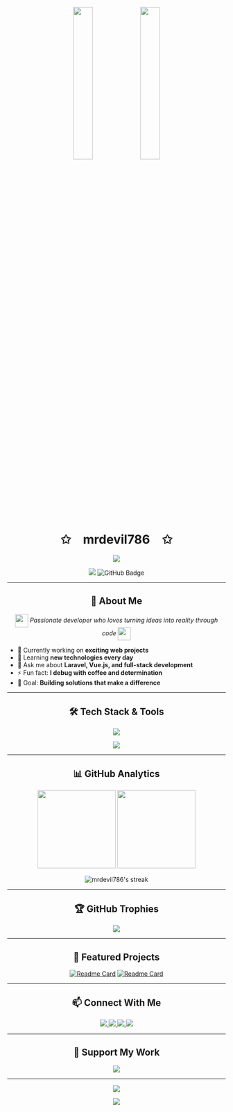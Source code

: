 <p align="center">
    <img src="https://user-images.githubusercontent.com/65187002/144930161-2f783401-8d27-4fdf-a2f7-cc0ba32f1f1f.gif" width="30%" style="max-width:100%; height:auto; display:inline-block;">
    <img src="https://user-images.githubusercontent.com/65187002/144930161-2f783401-8d27-4fdf-a2f7-cc0ba32f1f1f.gif" width="30%" style="max-width:100%; height:auto; display:inline-block;">
</p>

<h1 align="center">✩&emsp;mrdevil786&emsp;✩</h1>

<p align="center">
    <img src="https://readme-typing-svg.herokuapp.com/?lines=Yoooooooooooooooo;Welcome+to+my+profile!;Full+Stack+Developer;Laravel+%26+Vue.js+Enthusiast;Always+learning+new+things;Have+a+look+around!&font=Fira%20Code&color=%23D62F79&center=true&width=380&height=50&duration=4000&pause=1000" style="max-width:100%; height:auto;">
</p>

<p align="center">
    <img id="preview" src="https://komarev.com/ghpvc/?username=mrdevil786&color=brightgreen" style="max-width:100%; height:auto;">
    <img src="https://img.shields.io/github/followers/mrdevil786?label=Followers&style=social" alt="GitHub Badge">
</p>

---

<h2 align="center">🚀 About Me</h2>

<p align="center">
    <img src="https://media.giphy.com/media/WUlplcMpOCEmTGBtBW/giphy.gif" width="30" align="center">
    <em>Passionate developer who loves turning ideas into reality through code</em>
    <img src="https://media.giphy.com/media/WUlplcMpOCEmTGBtBW/giphy.gif" width="30" align="center">
</p>

- 🔭 Currently working on **exciting web projects**
- 🌱 Learning **new technologies every day**
- 💬 Ask me about **Laravel, Vue.js, and full-stack development**
- ⚡ Fun fact: **I debug with coffee and determination**
- 🎯 Goal: **Building solutions that make a difference**

---

<h2 align="center">🛠️ Tech Stack & Tools</h2>

<p align="center">
    <img src="https://skillicons.dev/icons?i=html,css,js,vue,laravel,php,react,nodejs,python,git,github,vscode,figma" />
</p>

<p align="center">
    <img src="https://readme-typing-svg.herokuapp.com/?lines=HTML+%7C+CSS+%7C+JavaScript;Laravel+%7C+Vue.js+%7C+PHP;React+%7C+Node.js+%7C+Python;Always+exploring+new+tech!&font=Fira%20Code&color=%2336BCF7&center=true&width=380&height=50&duration=4000&pause=1000">
</p>

---

<h2 align="center">📊 GitHub Analytics</h2>

<p align="center">
    <img height="180em" src="https://github-readme-stats.vercel.app/api?username=mrdevil786&show_icons=true&theme=radical&include_all_commits=true&count_private=true"/>
    <img height="180em" src="https://github-readme-stats.vercel.app/api/top-langs/?username=mrdevil786&layout=compact&theme=radical"/>
</p>

<p align="center">
    <img src="https://github-readme-streak-stats.herokuapp.com/?user=mrdevil786&theme=radical" alt="mrdevil786's streak"/>
</p>

---

<h2 align="center">🏆 GitHub Trophies</h2>

<p align="center">
    <img src="https://github-profile-trophy.vercel.app/?username=mrdevil786&theme=radical&row=1&column=6&no-frame=true&no-bg=true"/>
</p>

---

<h2 align="center">🌟 Featured Projects</h2>

<div align="center">
    
[![Readme Card](https://github-readme-stats.vercel.app/api/pin/?username=mrdevil786&repo=your-repo-name&theme=radical)](https://github.com/mrdevil786/your-repo-name)
[![Readme Card](https://github-readme-stats.vercel.app/api/pin/?username=mrdevil786&repo=another-repo&theme=radical)](https://github.com/mrdevil786/another-repo)

</div>

---

<h2 align="center">📫 Connect With Me</h2>

<p align="center">
    <a href="mailto:your-email@example.com">
        <img src="https://img.shields.io/badge/Email-D14836?style=for-the-badge&logo=gmail&logoColor=white"/>
    </a>
    <a href="https://linkedin.com/in/your-profile">
        <img src="https://img.shields.io/badge/LinkedIn-0077B5?style=for-the-badge&logo=linkedin&logoColor=white"/>
    </a>
    <a href="https://twitter.com/your-handle">
        <img src="https://img.shields.io/badge/Twitter-1DA1F2?style=for-the-badge&logo=twitter&logoColor=white"/>
    </a>
    <a href="https://your-portfolio.com">
        <img src="https://img.shields.io/badge/Portfolio-FF5722?style=for-the-badge&logo=google-chrome&logoColor=white"/>
    </a>
</p>

---

<h2 align="center">💝 Support My Work</h2>

<p align="center">
    <a href="https://www.buymeacoffee.com/mrdevil786">
        <img src="https://img.shields.io/badge/Buy%20Me%20A%20Coffee-FFDD00?style=for-the-badge&logo=buy-me-a-coffee&logoColor=black"/>
    </a>
</p>

---

<p align="center">
    <img src="https://capsule-render.vercel.app/api?type=waving&color=gradient&height=100&section=footer"/>
</p>

<p align="center">
    <img src="https://readme-typing-svg.herokuapp.com/?lines=Thanks+for+visiting!;Let's+connect+and+build+together!;Happy+Coding!&font=Fira%20Code&color=%23D62F79&center=true&width=380&height=50&duration=4000&pause=1000">
</p>